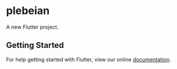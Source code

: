 # plebeian

A new Flutter project.

## Getting Started

For help getting started with Flutter, view our online
[documentation](http://flutter.io/).
